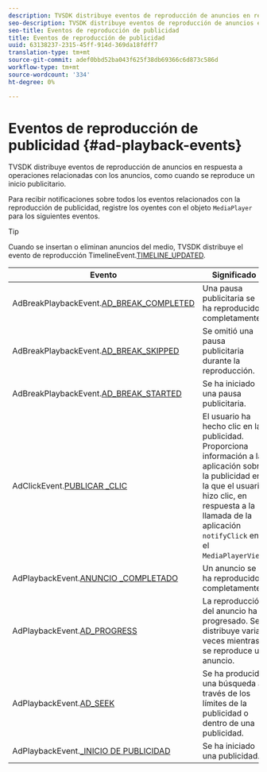 ```yaml
---
description: TVSDK distribuye eventos de reproducción de anuncios en respuesta a operaciones relacionadas con los anuncios, como cuando se reproduce un inicio publicitario.
seo-description: TVSDK distribuye eventos de reproducción de anuncios en respuesta a operaciones relacionadas con los anuncios, como cuando se reproduce un inicio publicitario.
seo-title: Eventos de reproducción de publicidad
title: Eventos de reproducción de publicidad
uuid: 63138237-2315-45ff-914d-369da18fdff7
translation-type: tm+mt
source-git-commit: adef0bbd52ba043f625f38db69366c6d873c586d
workflow-type: tm+mt
source-wordcount: '334'
ht-degree: 0%

---
```



# Eventos de reproducción de publicidad {#ad-playback-events}

TVSDK distribuye eventos de reproducción de anuncios en respuesta a operaciones relacionadas con los anuncios, como cuando se reproduce un inicio publicitario.

Para recibir notificaciones sobre todos los eventos relacionados con la reproducción de publicidad, registre los oyentes con el objeto `MediaPlayer` para los siguientes eventos.

>[!TIP]
>
>Cuando se insertan o eliminan anuncios del medio, TVSDK distribuye el evento de reproducción TimelineEvent.[TIMELINE_UPDATED](https://help.adobe.com/en_US/primetime/api/psdk/asdoc-dhls_1.4/com/adobe/mediacore/events/TimelineEvent.html#TIMELINE_UPDATED).

| Evento | Significado |
|---|---|
| AdBreakPlaybackEvent.[AD_BREAK_COMPLETED](https://help.adobe.com/en_US/primetime/api/psdk/asdoc-dhls_1.4/com/adobe/mediacore/events/AdBreakPlaybackEvent.html#AD_BREAK_COMPLETED) | Una pausa publicitaria se ha reproducido completamente. |
| AdBreakPlaybackEvent.[AD_BREAK_SKIPPED](https://help.adobe.com/en_US/primetime/api/psdk/asdoc-dhls_1.4/com/adobe/mediacore/events/AdBreakPlaybackEvent.html#AD_BREAK_SKIPPED) | Se omitió una pausa publicitaria durante la reproducción. |
| AdBreakPlaybackEvent.[AD_BREAK_STARTED](https://help.adobe.com/en_US/primetime/api/psdk/asdoc-dhls_1.4/com/adobe/mediacore/events/AdBreakPlaybackEvent.html#AD_BREAK_STARTED) | Se ha iniciado una pausa publicitaria. |
| AdClickEvent.[PUBLICAR _CLIC](https://help.adobe.com/en_US/primetime/api/psdk/asdoc-dhls_1.4/com/adobe/mediacore/events/AdClickEvent.html#AD_CLICK) | El usuario ha hecho clic en la publicidad. Proporciona información a la aplicación sobre la publicidad en la que el usuario hizo clic, en respuesta a la llamada de la aplicación `notifyClick` en el `MediaPlayerView`. |
| AdPlaybackEvent.[ANUNCIO _COMPLETADO](https://help.adobe.com/en_US/primetime/api/psdk/asdoc-dhls_1.4/com/adobe/mediacore/events/AdPlaybackEvent.html#AD_COMPLETED) | Un anuncio se ha reproducido completamente. |
| AdPlaybackEvent.[AD_PROGRESS](https://help.adobe.com/en_US/primetime/api/psdk/asdoc-dhls_1.4/com/adobe/mediacore/events/AdPlaybackEvent.html#AD_PROGRESS) | La reproducción del anuncio ha progresado. Se distribuye varias veces mientras se reproduce un anuncio. |
| AdPlaybackEvent.[AD_SEEK](https://help.adobe.com/en_US/primetime/api/psdk/asdoc-dhls_1.4/com/adobe/mediacore/events/AdPlaybackEvent.html#AD_STARTED) | Se ha producido una búsqueda a través de los límites de la publicidad o dentro de una publicidad. |
| AdPlaybackEvent.[_INICIO DE PUBLICIDAD](https://help.adobe.com/en_US/primetime/api/psdk/asdoc-dhls_1.4/com/adobe/mediacore/events/AdPlaybackEvent.html#AD_STARTED) | Se ha iniciado una publicidad. |